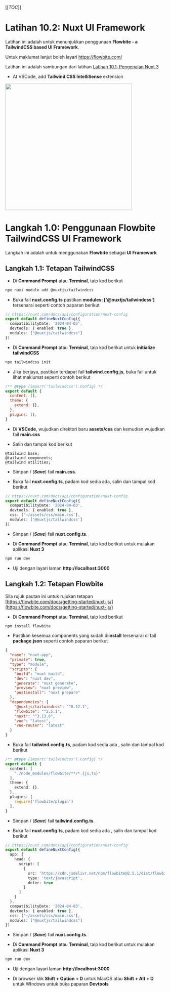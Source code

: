 [[_TOC_]]

# Latihan 10.2: Nuxt UI Framework
Latihan ini adalah untuk menunjukkan penggunaan **Flowbite - a TailwindCSS based UI Framework**. 

Untuk maklumat lanjut boleh layari https://flowbite.com/

Latihan ini adalah sambungan dari latihan [Latihan 10.1: Pengenalan Nuxt 3](https://code.cloud-connect.asia/jdn/latihan-aplikasi-moden/-/blob/master/Latihan%2010%20-%20Nuxt.js/Latihan%2010.1%20-%20Pengenalan%20Nuxt%203.md)

* At VSCode, add **Tailwind CSS IntelliSense** extension

<img src='https://code.cloud-connect.asia/jdn/latihan-aplikasi-moden/uploads/80a35da2214ab8b1cc4d79f44b4bb71d/image.png' width=400>

# Langkah 1.0: Penggunaan Flowbite TailwindCSS UI Framework
Langkah ini adalah untuk menggunakan **Flowbite** sebagai **UI Framework**

## Langkah 1.1: Tetapan TailwindCSS

* Di **Command Prompt** atau **Terminal**, taip kod berikut

```bash
npx nuxi module add @nuxtjs/tailwindcss
```
* Buka fail **nuxt.config.ts** pastikan **modules: ['@nuxtjs/tailwindcss']** tersenarai seperti contoh paparan berikut

```typescript
// https://nuxt.com/docs/api/configuration/nuxt-config
export default defineNuxtConfig({
  compatibilityDate: '2024-04-03',
  devtools: { enabled: true },
  modules: ["@nuxtjs/tailwindcss"]
})
```

* Di **Command Prompt** atau **Terminal**, taip kod berikut untuk **initialize tailwindCSS**

```bash
npx tailwindcss init
```

* Jika berjaya, pastikan terdapat fail **tailwind.config.js**, buka fail untuk lihat maklumat seperti contoh berikut

```js
/** @type {import('tailwindcss').Config} */
export default {
  content: [],
  theme: {
    extend: {},
  },
  plugins: [],
}

```

* Di **VSCode**, wujudkan direktori baru **assets/css** dan kemudian wujudkan fail **main.css**

* Salin dan tampal kod berikut

```
@tailwind base;
@tailwind components;
@tailwind utilities;
```

* Simpan / (_**Save**_) fail **main.css**.

* Buka fail **nuxt.config.ts**, padam kod sedia ada, salin dan tampal kod berikut

```ts
// https://nuxt.com/docs/api/configuration/nuxt-config
export default defineNuxtConfig({
  compatibilityDate: '2024-04-03',
  devtools: { enabled: true },
  css: ['~/assets/css/main.css'],
  modules: ['@nuxtjs/tailwindcss']
})
```
* Simpan / (_**Save**_) fail **nuxt.config.ts**.

* Di **Command Prompt** atau **Terminal**, taip kod berikut untuk mulakan aplikasi **Nuxt 3**

```bash
npm run dev
```

* Uji dengan layari laman **http://localhost:3000**

## Langkah 1.2: Tetapan Flowbite

Sila rujuk pautan ini untuk rujukan tetapan [https://flowbite.com/docs/getting-started/nuxt-js/](https://flowbite.com/docs/getting-started/nuxt-js/)

* Di **Command Prompt** atau **Terminal**, taip kod berikut

```bash
npm install flowbite
```

* Pastikan kesemua components yang sudah di**install** tersenarai di fail **package.json** seperti contoh paparan berikut

```json
{
  "name": "nuxt-app",
  "private": true,
  "type": "module",
  "scripts": {
    "build": "nuxt build",
    "dev": "nuxt dev",
    "generate": "nuxt generate",
    "preview": "nuxt preview",
    "postinstall": "nuxt prepare"
  },
  "dependencies": {
    "@nuxtjs/tailwindcss": "^6.12.1",
    "flowbite": "^2.5.1",
    "nuxt": "^3.13.0",
    "vue": "latest",
    "vue-router": "latest"
  }
}
```

* Buka fail **tailwind.config.ts**, padam kod sedia ada , salin dan tampal kod berikut

```ts
/** @type {import('tailwindcss').Config} */
export default {
  content: [
    "./node_modules/flowbite/**/*.{js,ts}"
  ],
  theme: {
    extend: {},
  },
  plugins: [
    require('flowbite/plugin')
  ],
}

```
* Simpan / (_**Save**_) fail **tailwind.config.ts**.

* Buka fail **nuxt.config.ts**, padam kod sedia ada , salin dan tampal kod berikut

```ts
// https://nuxt.com/docs/api/configuration/nuxt-config
export default defineNuxtConfig({
  app: {
    head: {
      script: [
        {
          src: 'https://cdn.jsdelivr.net/npm/flowbite@2.5.1/dist/flowbite.min.js',
          type: 'text/javascript',
          defer: true
        }
      ]
    }
  },
  compatibilityDate: '2024-04-03',
  devtools: { enabled: true },
  css: ['~/assets/css/main.css'],
  modules: ["@nuxtjs/tailwindcss"]
})

```

* Simpan / (_**Save**_) fail **nuxt.config.ts**.

* Di **Command Prompt** atau **Terminal**, taip kod berikut untuk mulakan aplikasi **Nuxt 3**

```bash
npm run dev
```

* Uji dengan layari laman **http://localhost:3000**

* Di browser klik **Shift + Option + D** untuk MacOS atau **Shift + Alt + D** untuk WIndows untuk buka paparan **Devtools**


